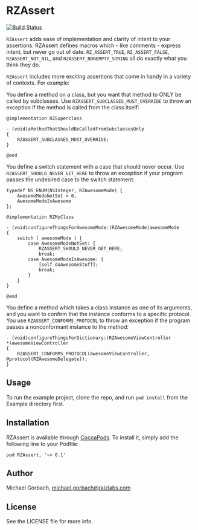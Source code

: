 RZAssert
============

[![Build Status](https://travis-ci.org/Raizlabs/RZAssert.svg)](https://travis-ci.org/Raizlabs/RZAssert)

`RZAssert` adds ease of implementation and clarity of intent to your assertions. RZAssert defines macros which - like comments - express intent, but never go out of date. `RZ_ASSERT_TRUE`, `RZ_ASSERT_FALSE`, `RZASSERT_NOT_NIL`, and `RZASSERT_NONEMPTY_STRING` all do exactly what you think they do.

`RZAssert` includes more exciting assertions that come in handy in a variety of contexts. For example:

You define a method on a class, but you want that method to ONLY be called by subclasses. Use `RZASSERT_SUBCLASSES_MUST_OVERRIDE` to throw an exception if the method is called from the class itself:

	@implementation RZSuperclass
	
	- (void)aMethodThatShouldBeCalledFromSubclassesOnly
	{
		RZASSERT_SUBCLASSES_MUST_OVERRIDE;
	}

	@end

You define a switch statement with a case that should never occur. Use `RZASSERT_SHOULD_NEVER_GET_HERE` to throw an exception if your program passes the undesired case to the switch statement:

	typedef NS_ENUM(NSInteger, RZAwesomeMode) {
		AwesomeModeNotSet = 0,
		AwesomeModeIsAwesome
	};

	@implementation RZMyClass

	- (void)configureThingsForAwesomeMode:(RZAwesomeMode)awesomeMode
	{
		switch ( awesomeMode ) {
			case AwesomeModeNotSet: {
				RZASSERT_SHOULD_NEVER_GET_HERE;
				break;
	  		case AwesomeModeIsAwesome: {
				[self doAwesomeStuff];
				break;
			}
		}
	}

	@end

You define a method which takes a class instance as one of its arguments, and you want to confirm that the instance conforms to a specific protocol. You use `RZASSERT_CONFORMS_PROTOCOL` to throw an exception if the program passes a nonconformant instance to the method:

	- (void)configureThingsForDictionary:(RZAwesomeViewController *)awesomeViewController
	{
		RZASSERT_CONFORMS_PROTOCOL(awesomeViewController, @protocol(RZAwesomeDelegate));
	}

## Usage

To run the example project, clone the repo, and run `pod install` from the Example directory first.

## Installation

RZAssert is available through [CocoaPods](http://cocoapods.org). To install
it, simply add the following line to your Podfile:

    pod RZAssert, '~> 0.1'

## Author

Michael Gorbach, michael.gorbach@raizlabs.com

## License

See the LICENSE file for more info.
